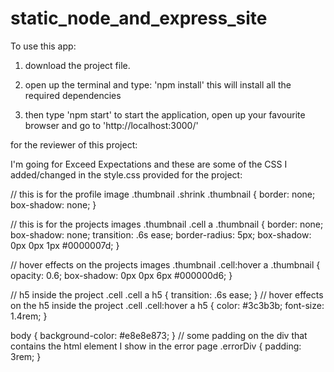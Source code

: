 # static_node_and_express_site

To use this app:

1) download the project file.

2) open up the terminal and type: 'npm install'
   this will install all the required dependencies

3) then type 'npm start' to start the application,
   open up your favourite browser and go to 'http://localhost:3000/'




for the reviewer of this project:

I'm going for Exceed Expectations and these are some of the CSS I added/changed in the style.css provided for the project:

// this is for the profile image .thumbnail
.shrink .thumbnail {
  border: none;
  box-shadow: none;
}

// this is for the projects images .thumbnail
.cell a .thumbnail {
  border: none;
  box-shadow: none;
  transition: .6s ease;
  border-radius: 5px;
  box-shadow: 0px 0px 1px #0000007d;
}

// hover effects on the projects images .thumbnail
.cell:hover a .thumbnail {
  opacity: 0.6;
  box-shadow: 0px 0px 6px #000000d6;
}

// h5 inside the project .cell
.cell a h5 {
  transition: .6s ease;
}
// hover effects on the h5 inside the project .cell
.cell:hover a h5 {
  color: #3c3b3b;
  font-size: 1.4rem;
}

body {
  background-color: #e8e8e873;
}
// some padding on the div that contains the html element I show in the error page
.errorDiv {
  padding: 3rem;
}
